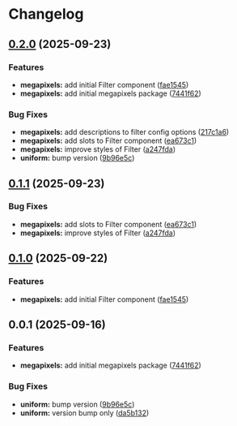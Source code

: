 # Changelog

## [0.2.0](https://github.com/fuf-stack/pixels/compare/megapixels-v0.1.1...megapixels-v0.2.0) (2025-09-23)


### Features

* **megapixels:** add initial Filter component ([fae1545](https://github.com/fuf-stack/pixels/commit/fae15451fa4f3e8d052be2f6fa47e9fdeb0040d1))
* **megapixels:** add initial megapixels package ([7441f62](https://github.com/fuf-stack/pixels/commit/7441f620f732c257d448d3791885a8af1b5a390a))


### Bug Fixes

* **megapixels:** add descriptions to filter config options ([217c1a6](https://github.com/fuf-stack/pixels/commit/217c1a67e851c57270ae19cfef930458424227d4))
* **megapixels:** add slots to Filter component ([ea673c1](https://github.com/fuf-stack/pixels/commit/ea673c1c15775ed0ffabc4ae1f2de7085d08854c))
* **megapixels:** improve styles of Filter ([a247fda](https://github.com/fuf-stack/pixels/commit/a247fdac6093b8f6c999a7c94a37ecc794825f38))
* **uniform:** bump version ([9b96e5c](https://github.com/fuf-stack/pixels/commit/9b96e5cc2cab72cbd71f6a1354ef1c7111bf92cb))

## [0.1.1](https://github.com/fuf-stack/pixels/compare/megapixels-v0.1.0...megapixels-v0.1.1) (2025-09-23)


### Bug Fixes

* **megapixels:** add slots to Filter component ([ea673c1](https://github.com/fuf-stack/pixels/commit/ea673c1c15775ed0ffabc4ae1f2de7085d08854c))
* **megapixels:** improve styles of Filter ([a247fda](https://github.com/fuf-stack/pixels/commit/a247fdac6093b8f6c999a7c94a37ecc794825f38))

## [0.1.0](https://github.com/fuf-stack/pixels/compare/megapixels-v0.0.1...megapixels-v0.1.0) (2025-09-22)


### Features

* **megapixels:** add initial Filter component ([fae1545](https://github.com/fuf-stack/pixels/commit/fae15451fa4f3e8d052be2f6fa47e9fdeb0040d1))

## 0.0.1 (2025-09-16)


### Features

* **megapixels:** add initial megapixels package ([7441f62](https://github.com/fuf-stack/pixels/commit/7441f620f732c257d448d3791885a8af1b5a390a))


### Bug Fixes

* **uniform:** bump version ([9b96e5c](https://github.com/fuf-stack/pixels/commit/9b96e5cc2cab72cbd71f6a1354ef1c7111bf92cb))
* **uniform:** version bump only ([da5b132](https://github.com/fuf-stack/pixels/commit/da5b13241beb7ccfadecaa5ec9b958d4fc4e7ba7))
